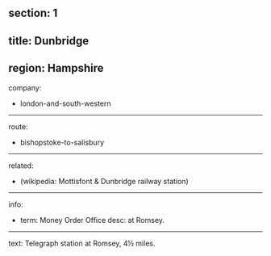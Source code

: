 ﻿section: 1
----
title: Dunbridge
----
region: Hampshire
----
company:
- london-and-south-western
----
route:
- bishopstoke-to-salisbury
----
related:
- (wikipedia: Mottisfont & Dunbridge railway station)
----
info:
- term: Money Order Office
  desc: at Romsey.
----
text: Telegraph station at Romsey, 4½ miles.
